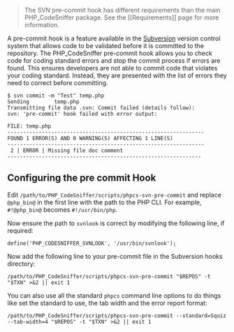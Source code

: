 > The SVN pre-commit hook has different requirements than the main PHP_CodeSniffer package. See the [[Requirements]] page for more information.

A pre-commit hook is a feature available in the [Subversion](http://subversion.tigris.org) version control system that allows code to be validated before it is committed to the repository. The PHP_CodeSniffer pre-commit hook allows you to check code for coding standard errors and stop the commit process if errors are found. This ensures developers are not able to commit code that violates your coding standard. Instead, they are presented with the list of errors they need to correct before committing.

    $ svn commit -m "Test" temp.php
    Sending        temp.php
    Transmitting file data .svn: Commit failed (details follow):
    svn: 'pre-commit' hook failed with error output:

    FILE: temp.php
    ---------------------------------------------------------------
    FOUND 1 ERROR(S) AND 0 WARNING(S) AFFECTING 1 LINE(S)
    ---------------------------------------------------------------
     2 | ERROR | Missing file doc comment
    --------------------------------------------------------------



## Configuring the pre commit Hook

Edit `/path/to/PHP_CodeSniffer/scripts/phpcs-svn-pre-commit` and replace `@php_bin@` in the first line with the path to the PHP CLI. For example, `#!@php_bin@` becomes `#!/usr/bin/php`.

Now ensure the path to `svnlook` is correct by modifying the following line, if required:

    define('PHP_CODESNIFFER_SVNLOOK', '/usr/bin/svnlook');

Now add the following line to your pre-commit file in the Subversion hooks directory:

    /path/to/PHP_CodeSniffer/scripts/phpcs-svn-pre-commit "$REPOS" -t "$TXN" >&2 || exit 1

You can also use all the standard `phpcs` command line options to do things like set the standard to use, the tab width and the error report format:

    /path/to/PHP_CodeSniffer/scripts/phpcs-svn-pre-commit --standard=Squiz --tab-width=4 "$REPOS" -t "$TXN" >&2 || exit 1
